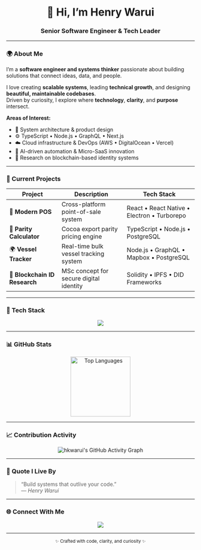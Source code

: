 <!-- Banner -->
<h1 align="center">👋 Hi, I’m Henry Warui</h1>
<h3 align="center">Senior Software Engineer & Tech Leader</h3>

---

### 🌍 About Me

I’m a **software engineer and systems thinker** passionate about building solutions that connect ideas, data, and people.

I love creating **scalable systems**, leading **technical growth**, and designing **beautiful, maintainable codebases**.  
Driven by curiosity, I explore where **technology**, **clarity**, and **purpose** intersect.

**Areas of Interest:**
- 🧩 System architecture & product design  
- ⚙️ TypeScript • Node.js • GraphQL • Next.js  
- ☁️ Cloud infrastructure & DevOps (AWS • DigitalOcean • Vercel)  
- 🤖 AI-driven automation & Micro-SaaS innovation  
- 📘 Research on blockchain-based identity systems  

---

### 🚀 Current Projects

| Project | Description | Tech Stack |
|----------|--------------|-------------|
| 🧾 **Modern POS** | Cross-platform point-of-sale system | React • React Native • Electron • Turborepo |
| 🧮 **Parity Calculator** | Cocoa export parity pricing engine | TypeScript • Node.js • PostgreSQL |
| 🌍 **Vessel Tracker** | Real-time bulk vessel tracking system | Node.js • GraphQL • Mapbox • PostgreSQL |
| 🔗 **Blockchain ID Research** | MSc concept for secure digital identity | Solidity • IPFS • DID Frameworks |

---

### 🧰 Tech Stack

<p align="center">
  <img src="https://skillicons.dev/icons?i=ts,nodejs,nextjs,react,postgres,graphql,tailwind,docker,aws,vercel,git,githubactions,go&theme=light" />
</p>

---

### 📊 GitHub Stats
<p align="center">
  <img 
    src="https://github-readme-stats-delta-eosin-91.vercel.app/api/top-langs/?username=hkwarui&layout=compact&theme=transparent&hide_border=true" 
    alt="Top Languages" 
    height="160px"
  />
</p>

---

### 📈 Contribution Activity

<p align="center">
  <img
    src="https://github-readme-activity-graph.vercel.app/graph?username=hkwarui&theme=github-compact&hide_border=true&custom_title=Contribution%20Activity"
    alt="hkwarui's GitHub Activity Graph"
  />
</p>

---

### 💬 Quote I Live By

> “Build systems that outlive your code.”  
> — *Henry Warui*

---

### 🌐 Connect With Me

<p align="center">
  <a href="https://www.linkedin.com/in/henrywarui" target="_blank">
    <img src="https://img.shields.io/badge/LinkedIn-Henry%20Warui-blue?style=for-the-badge&logo=linkedin">
  </a>
</p>

---

<p align="center">
  <sub>✨ Crafted with code, clarity, and curiosity ✨</sub>
</p>
